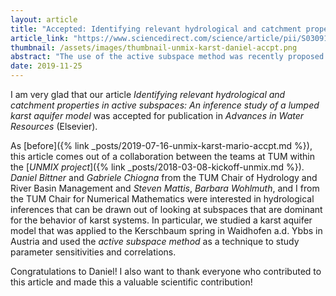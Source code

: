 ```yaml
---
layout: article
title: "Accepted: Identifying relevant hydrological and catchment properties in active subspaces"
article_link: "https://www.sciencedirect.com/science/article/pii/S0309170819306700"
thumbnail: /assets/images/thumbnail-unmix-karst-daniel-accpt.png
abstract: "The use of the active subspace method was recently proposed to reduce the dimension of complex hydrological models, perform sensitivity analysis of model parameters and quantify the uncertainty affecting model parameters. Although this inversion method is highly promising in terms of computational performance, a clear hydrological interpretation of the meaning of the active subspace that it identifies is missing. In this work, we infer how the active subspace changes in dimension and feature depending on geometrical and hydrological properties of the karst aquifer model LuKARS. We find that both the hydrotope area coverage and model parameters describing the catchment characteristics (here: water storage and discharge properties of the hydrotopes) have major impacts on the active subspace. Our results show that the active subspace method can be used to investigate the relation between the model structure, the area of a hydrotope and the simulated spring discharge."
date: 2019-11-25
---
```


I am very glad that our article _Identifying relevant hydrological and catchment properties in active subspaces: An inference study of a lumped karst aquifer model_ was accepted for publication in _Advances in Water Resources_ (Elsevier).

As [before]({% link _posts/2019-07-16-unmix-karst-mario-accpt.md %}), this article comes out of a collaboration between the teams at TUM within the [_UNMIX project_]({% link _posts/2018-03-08-kickoff-unmix.md %}).
_Daniel Bittner_ and _Gabriele Chiogna_ from the TUM Chair of Hydrology and River Basin Management and _Steven Mattis_, _Barbara Wohlmuth_,  and I from the TUM Chair for Numerical Mathematics were interested in hydrological inferences that can be drawn out of looking at subspaces that are dominant for the behavior of karst systems.
In particular, we studied a karst aquifer model that was applied to the Kerschbaum spring in Waidhofen a.d. Ybbs in Austria and used the _active subspace method_ as a technique to study parameter sensitivities and correlations.

Congratulations to Daniel!
I also want to thank everyone who contributed to this article and made this a valuable scientific contribution!

